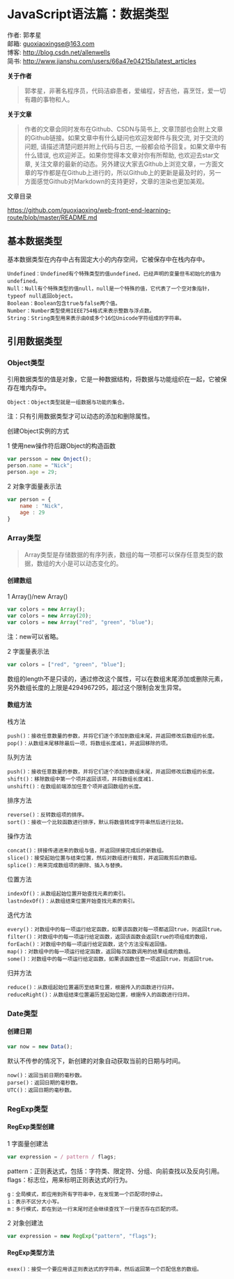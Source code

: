 # JavaScript语法篇：数据类型

作者: 郭孝星  
邮箱: guoxiaoxingse@163.com  
博客: http://blog.csdn.net/allenwells   
简书: http://www.jianshu.com/users/66a47e04215b/latest_articles  

**关于作者**

>郭孝星，非著名程序员，代码洁癖患者，爱编程，好吉他，喜烹饪，爱一切有趣的事物和人。

**关于文章**

>作者的文章会同时发布在Github、CSDN与简书上, 文章顶部也会附上文章的Github链接。如果文章中有什么疑问也欢迎发邮件与我交流, 对于交流的问题, 请描述清楚问题并附上代码与日志, 一般都会给予回复。如果文章中有什么错误, 也欢迎斧正。如果你觉得本文章对你有所帮助, 也欢迎去star文章, 关注文章的最新的动态。另外建议大家去Github上浏览文章，一方面文章的写作都是在Github上进行的，所以Github上的更新是最及时的，另一方面感觉Github对Markdown的支持更好，文章的渲染也更加美观。

文章目录

https://github.com/guoxiaoxing/web-front-end-learning-route/blob/master/README.md

## 基本数据类型

基本数据类型在内存中占有固定大小的内存空间，它被保存中在栈内存中。

```
Undefined：Undefined有个特殊类型的值undefined，已经声明的变量但韦初始化的值为undefined。
Null：Null有个特殊类型的值null，null是一个特殊的值，它代表了一个空对象指针，typeof null返回object。
Boolean：Boolean包含true与false两个值。
Number：Number类型使用IEEE754格式来表示整数与浮点数。
String：String类型用来表示由0或多个16位Unicode字符组成的字符串。
```
## 引用数据类型

### Object类型

引用数据类型的值是对象，它是一种数据结构，将数据与功能组织在一起，它被保存在堆内存中。

```
Object：Object类型就是一组数据与功能的集合。
```

注：只有引用数据类型才可以动态的添加和删除属性。

创建Object实例的方式

1 使用new操作符后跟Object的构造函数

```javascript
var persson = new Onject();
person.name = "Nick";
person.age = 29;
```

2 对象字面量表示法

```javascript
var person = {
    name : "Nick",
    age : 29
}
```
### Array类型

>Array类型是存储数据的有序列表，数组的每一项都可以保存任意类型的数据，数组的大小是可以动态变化的。

#### 创建数组

1 Array()/new Array()

```javascript
var colors = new Array();
var colors = new Array(20);
var colors = new Array("red", "green", "blue");
```
注：new可以省略。

2 字面量表示法

```javascript
var colors = ["red", "green", "blue"];
```

数组的length不是只读的，通过修改这个属性，可以在数组末尾添加或删除元素，另外数组长度的上限是4294967295，超过这个限制会发生异常。

#### 数组方法

栈方法

```
push()：接收任意数量的参数，并将它们逐个添加到数组末尾，并返回修改后数组的长度。
pop()：从数组末尾移除最后一项，将数组长度减1，并返回移除的项。
```

队列方法

```
push()：接收任意数量的参数，并将它们逐个添加到数组末尾，并返回修改后数组的长度。
shift()：移除数组中第一个项并返回该项，并将数组长度减1.
unshift()：在数组前端添加任意个项并返回数组的长度。
```

排序方法

```
reverse()：反转数组项的排序。
sort()：接收一个比较函数进行排序，默认将数值转成字符串然后进行比较。
```

操作方法

```
concat()：拼接传递进来的数组与值，并返回拼接完成后的新数组。
slice()：接受起始位置与结束位置，然后对数组进行裁剪，并返回裁剪后的数组。
splice()：用来完成数组项的删除、插入与替换。
```

位置方法

```
indexOf()：从数组起始位置开始查找元素的索引。
lastndexOf()：从数组结束位置开始查找元素的索引。
```

迭代方法

```
every()：对数组中的每一项运行给定函数，如果该函数对每一项都返回true，则返回true。
filter()：对数组中的每一项运行给定函数，返回该函数会返回true的项组成的数组，
forEach()：对数组中的每一项运行给定函数，这个方法没有返回值。
map()：对数组中的每一项运行给定函数，返回每次函数调用的结果组成的数组。
some()：对数组中的每一项运行给定函数，如果该函数任意一项返回true，则返回true。
```

归并方法

```
reduce()：从数组起始位置遍历至结束位置，根据传入的函数进行归并。
reduceRight()：从数组结束位置遍历至起始位置，根据传入的函数进行归并。
```

### Date类型

#### 创建日期

```javascript
var now = new Data();
```
默认不传参的情况下，新创建的对象自动获取当前的日期与时间。

```
now()：返回当前日期的毫秒数。
parse()：返回日期的毫秒数。
UTC()：返回日期的毫秒数。
```

### RegExp类型

#### RegExp类型创建

1 字面量创建法

```javascript
var expression = / pattern / flags;
```
pattern：正则表达式，包括：字符类、限定符、分组、向前查找以及反向引用。
flags：标志位，用来标明正则表达式的行为。

```
g：全局模式，即应用到所有字符串中，在发现第一个匹配项时停止。
i：表示不区分大小写。
m：多行模式，即在到达一行末尾时还会继续查找下一行是否存在匹配的项。
```

2 对象创建法

```javascript
var expression = new RegExp("pattern", "flags");
```

#### RegExp类型方法

```
exex()：接受一个要应用该正则表达式的字符串，然后返回第一个匹配信息的数组。
```